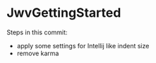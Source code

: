 # JwvGettingStarted

Steps in this commit: 

* apply some settings for Intellij like indent size
* remove karma
